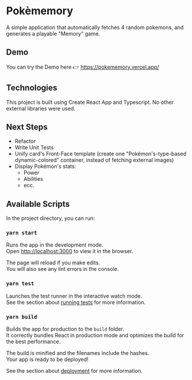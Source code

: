 # Pokèmemory

A simple application that automatically fetches 4 random pokemons, and generates a playable "Memory" game.

## Demo

You can try the Demo here 👉 https://pokememory.vercel.app/

## Technologies

This project is built using Create React App and Typescript.
No other external libraries were used.

## Next Steps

- Refactor
- Write Unit Tests
- Unify card's Front-Face template (create one "Pokémon's-type-based dynamic-colored" container, instead of fetching external images)
- Display Pokémon's stats:
  - Power
  - Abilities
  - ecc.

## Available Scripts

In the project directory, you can run:

### `yarn start`

Runs the app in the development mode.\
Open [http://localhost:3000](http://localhost:3000) to view it in the browser.

The page will reload if you make edits.\
You will also see any lint errors in the console.

### `yarn test`

Launches the test runner in the interactive watch mode.\
See the section about [running tests](https://facebook.github.io/create-react-app/docs/running-tests) for more information.

### `yarn build`

Builds the app for production to the `build` folder.\
It correctly bundles React in production mode and optimizes the build for the best performance.

The build is minified and the filenames include the hashes.\
Your app is ready to be deployed!

See the section about [deployment](https://facebook.github.io/create-react-app/docs/deployment) for more information.
